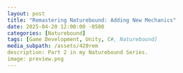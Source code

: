 ```yaml
---
layout: post
title: "Remastering Naturebound: Adding New Mechanics"
date: 2025-04-20 12:00:00 -0500
categories: [Naturebound]
tags: [Game Development, Unity, C#, Naturebound]
media_subpath: /assets/420rem
description: Part 2 in my Naturebound Series.
image: preview.png
---
```

